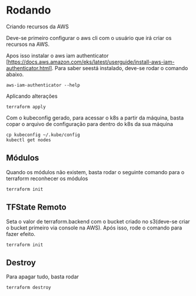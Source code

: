 
# Rodando
Criando recursos da AWS

Deve-se primeiro configurar o aws cli com o usuário que irá criar os recursos na AWS.

Apos isso instalar o aws iam authenticator [https://docs.aws.amazon.com/eks/latest/userguide/install-aws-iam-authenticator.html].
Para saber seestá instalado, deve-se rodar o comando abaixo.
```
aws-iam-authenticator --help
```

Aplicando alterações
```
terraform apply
```

Com o kubeconfig gerado, para acessar o k8s a partir da máquina, basta copar o arquivo de configuração para dentro do k8s da sua máquina
```
cp kubeconfig ~/.kube/config
kubectl get nodes
```


## Módulos

Quando os módulos não existem, basta rodar o seguinte comando para o terraform reconhecer os módulos
```
terraform init
```


## TFState Remoto

Seta o valor de terraform.backend com o bucket criado no s3(deve-se criar o bucket primeiro via console na AWS).
Após isso, rode o comando para fazer efeito.
```
terraform init
```


## Destroy

Para apagar tudo, basta rodar
```
terraform destroy
```
